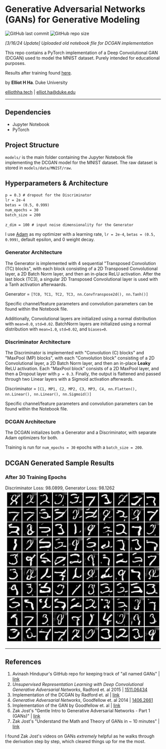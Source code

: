 # Generative Adversarial Networks (GANs) for Generative Modeling
![GitHub last commit](https://img.shields.io/github/last-commit/elliothha/generative-adversarial-networks) ![GitHub repo size](https://img.shields.io/github/repo-size/elliothha/generative-adversarial-networks)

*[3/16/24 Update] Uploaded old notebook file for DCGAN implementation*

This repo contains a PyTorch implementation of a Deep Convolutional GAN (DCGAN) used to model the MNIST dataset. Purely intended for educational purposes.

Results after training found [here](https://github.com/elliothha/generative-adversarial-networks/tree/main?tab=readme-ov-file#after-30-training-epochs).

by **Elliot H Ha**. Duke University

[elliothha.tech](https://elliothha.tech/) | [elliot.ha@duke.edu](mailto:elliot.ha@duke.edu)

---

## Dependencies
- Jupyter Notebook
- PyTorch

## Project Structure
`models/` is the main folder containing the Jupyter Notebook file implementing the DCGAN model for the MNIST dataset. The raw dataset is stored in `models/data/MNIST/raw`.

## Hyperparameters & Architecture
```
p = 0.3 # dropout for the Discriminator
lr = 2e-4
betas = (0.5, 0.999)
num_epochs = 30
batch_size = 200

z_dim = 100 # input noise dimensionality for the Generator
```

I use [Adam](https://pytorch.org/docs/stable/generated/torch.optim.Adam.html) as my optimizer with a learning rate, `lr = 2e-4`, `betas = (0.5, 0.999)`, default epsilon, and 0 weight decay. 

### Generator Architecture
The Generator is implemented with 4 sequential "Transposed Convolution (TC) blocks", with each block consisting of a 2D Transposed Convolutional layer, a 2D Batch Norm layer, and then an in-place ReLU activation. After the last block (TC3), a singular 2D Transposed Convolutional layer is used with a Tanh activation afterwaards.

Generator = `[TC0, TC1, TC2, TC3, nn.ConvTranspose2d(), nn.Tanh()]`

Specific channel/feature parameters and convolution parameters can be found within the Notebook file.

Additionally, Convolutional layers are initialized using a normal distribution with `mean=0.0`, `std=0.02`. BatchNorm layers are initialized using a normal distribution with `mean=1.0`, `std=0.02`, and `biases=0`.

### Discriminator Architecture
The Discriminator is implemented with "Convolution (C) blocks" and "MaxPool (MP) blocks", with each "Convolution block" consisting of a 2D Convolutional layer, a 2D Batch Norm layer, and then an in-place **Leaky** ReLU activation. Each "MaxPool block" consists of a 2D MaxPool layer, and then a Dropout layer with `p = 0.3`. Finally, the output is flattened and passed through two Linear layers with a Sigmoid activation afterwards.

Discriminator = `[C1, MP1, C2, MP2, C3, MP3, C4, nn.Flatten(), nn.Linear(), nn.Linear(), nn.Sigmoid()]`

Specific channel/feature parameters and convolution parameters can be found within the Notebook file.

### DCGAN Architecture

The DCGAN initializes both a Generator and a Discriminator, with separate Adam optimizers for both. 

Training is run for `num_epochs = 30` epochs with a `batch_size = 200`.

## DCGAN Generated Sample Results
### After 30 Training Epochs
Discriminator Loss: 98.0899, Generator Loss: 98.1262
![DCGAN sampling results for 30 training epochs](/examples/samples.png)

---

## References
1. Avinash Hindupur's GitHub repo for keeping track of "all named GANs" | [link](https://github.com/hindupuravinash/the-gan-zoo)
2. *Unsupervised Representation Learning with Deep Convolutional Generative Adversarial Networks*, Radford et. al 2015 | [1511.06434](https://arxiv.org/abs/1511.06434)
3. Implementation of the DCGAN by Radford et. al | [link](https://github.com/Newmu/dcgan_code)
4. *Generative Adversarial Networks*, Goodfellow et. al 2014 | [1406.2661](https://arxiv.org/abs/1406.2661)
5. Implementation of the GAN by Goodfellow et. al | [link](https://github.com/goodfeli/adversarial)
6. Zak Jost's "Gentle Intro to Generative Adversarial Networks - Part 1 (GANs)" | [link](https://www.youtube.com/watch?v=3z8VSpBL6Vg)
7. Zak Jost's "Understand the Math and Theory of GANs in ~ 10 minutes" | [link](https://www.youtube.com/watch?v=J1aG12dLo4I&t=1s)

I found Zak Jost's videos on GANs *extremely* helpful as he walks through the derivation step by step, which cleared things up for me the most.